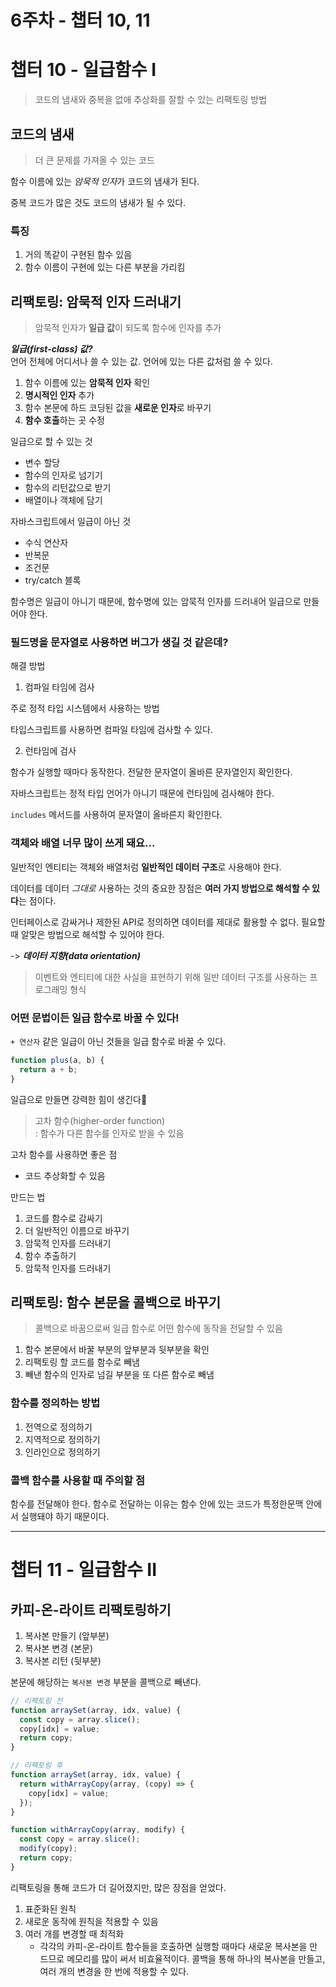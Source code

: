 # 6주차 - 챕터 10, 11

# 챕터 10 - 일급함수 I

> 코드의 냄새와 중복을 없애 추상화를 잘할 수 있는 리팩토링 방법

## 코드의 냄새

> 더 큰 문제를 가져올 수 있는 코드

함수 이름에 있는 *암묵적 인자*가 코드의 냄새가 된다.

중복 코드가 많은 것도 코드의 냄새가 될 수 있다.

### 특징

1. 거의 똑같이 구현된 함수 있음
2. 함수 이름이 구현에 있는 다른 부분을 가리킴

## 리팩토링: 암묵적 인자 드러내기

> 암묵적 인자가 **일급 값**이 되도록 함수에 인자를 추가

**_일급(first-class) 값?_**  
언어 전체에 어디서나 쓸 수 있는 값. 언어에 있는 다른 값처럼 쓸 수 있다.

1. 함수 이름에 있는 **암묵적 인자** 확인
2. **명시적인 인자** 추가
3. 함수 본문에 하드 코딩된 값을 **새로운 인자**로 바꾸기
4. **함수 호출**하는 곳 수정

일급으로 할 수 있는 것

- 변수 할당
- 함수의 인자로 넘기기
- 함수의 리턴값으로 받기
- 배열이나 객체에 담기

자바스크립트에서 일급이 아닌 것

- 수식 연산자
- 반복문
- 조건문
- try/catch 블록

함수명은 일급이 아니기 때문에, 함수명에 있는 암묵적 인자를 드러내어 일급으로 만들어야 한다.

### 필드명을 문자열로 사용하면 버그가 생길 것 같은데?

해결 방법

1. 컴파일 타임에 검사

주로 정적 타입 시스템에서 사용하는 방법

타입스크립트를 사용하면 컴파일 타임에 검사할 수 있다.

2. 런타임에 검사

함수가 실행할 때마다 동작한다. 전달한 문자열이 올바른 문자열인지 확인한다.

자바스크립트는 정적 타입 언어가 아니기 때문에 런타임에 검사해야 한다.

`includes` 메서드를 사용하여 문자열이 올바른지 확인한다.

### 객체와 배열 너무 많이 쓰게 돼요...

일반적인 엔티티는 객체와 배열처럼 **일반적인 데이터 구조**로 사용해야 한다.

데이터를 데이터 _그대로_ 사용하는 것의 중요한 장점은 **여러 가지 방법으로 해석할 수 있다**는 점이다.

인터페이스로 감싸거나 제한된 API로 정의하면 데이터를 제대로 활용할 수 없다. 필요할 때 알맞은 방법으로 해석할 수 있어야 한다.

-> **_데이터 지향(data orientation)_**

> 이벤트와 엔티티에 대한 사실을 표현하기 위해 일반 데이터 구조를 사용하는 프로그래밍 형식

### 어떤 문법이든 일급 함수로 바꿀 수 있다!

`+ 연산자` 같은 일급이 아닌 것들을 일급 함수로 바꿀 수 있다.

```js
function plus(a, b) {
  return a + b;
}
```

일급으로 만들면 강력한 힘이 생긴다💪

> 고차 함수(higher-order function)  
> : 함수가 다른 함수를 인자로 받을 수 있음

고차 함수를 사용하면 좋은 점

- 코드 추상화할 수 있음

만드는 법

1. 코드를 함수로 감싸기
2. 더 일반적인 이름으로 바꾸기
3. 암묵적 인자를 드러내기
4. 함수 추출하기
5. 암묵적 인자를 드러내기

## 리팩토링: 함수 본문을 콜백으로 바꾸기

> 콜백으로 바꿈으로써 일급 함수로 어떤 함수에 동작을 전달할 수 있음

1. 함수 본문에서 바꿀 부분의 앞부분과 뒷부분을 확인
2. 리팩토링 할 코드를 함수로 빼냄
3. 빼낸 함수의 인자로 넘길 부분을 또 다른 함수로 빼냄

### 함수를 정의하는 방법

1. 전역으로 정의하기
2. 지역적으로 정의하기
3. 인라인으로 정의하기

### 콜백 함수를 사용할 때 주의할 점

함수를 전달해야 한다. 함수로 전달하는 이유는 함수 안에 있는 코드가 특정한문맥 안에서 실행돼야 하기 때문이다.

---

# 챕터 11 - 일급함수 II

## 카피-온-라이트 리팩토링하기

1. 복사본 만들기 (앞부분)
2. 복사본 변경 (본문)
3. 복사본 리턴 (뒷부분)

본문에 해당하는 `복사본 변경` 부분을 콜백으로 빼낸다.

```js
// 리팩토링 전
function arraySet(array, idx, value) {
  const copy = array.slice();
  copy[idx] = value;
  return copy;
}

// 리팩토링 후
function arraySet(array, idx, value) {
  return withArrayCopy(array, (copy) => {
    copy[idx] = value;
  });
}

function withArrayCopy(array, modify) {
  const copy = array.slice();
  modify(copy);
  return copy;
}
```

리팩토링을 통해 코드가 더 길어졌지만, 많은 장점을 얻었다.

1. 표준화된 원칙
2. 새로운 동작에 원칙을 적용할 수 있음
3. 여러 개를 변경할 때 최적화
   - 각각의 카피-온-라이트 함수들을 호출하면 실행할 때마다 새로운 복사본을 만드므로 메모리를 많이 써서 비효율적이다. 콜백을 통해 하나의 복사본을 만들고, 여러 개의 변경을 한 번에 적용할 수 있다.

